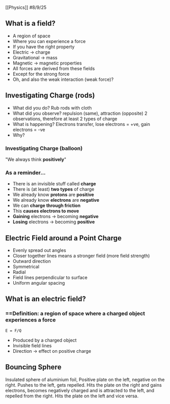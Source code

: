 [[Physics]]
#8/9/25 
## What is a field?
- A region of space
- Where you can experience a force
- If you have the right property
- Electric -> charge
- Gravitational -> mass
- Magnetic -> magnetic properties
- All forces are derived from these fields
- Except for the strong force
- Oh, and also the weak interaction (weak force)?
## Investigating Charge (rods)
- What did you do?
	Rub rods with cloth
- What did you observe?
	repulsion (same), attraction (opposite)
	2 observations, therefore at least 2 types of charge
 - What is happening?
	Electrons transfer, lose electrons = +ve, gain electrons = -ve
- Why?
### Investigating Charge (balloon)
"We always think **positively**"
### As a reminder...
- There is an invisible stuff called **charge**
- There is (at least) **two types** of charge
- We already know **protons** are **positive**
- We already know **electrons** are **negative**
- We can **charge through friction**
- This **causes electrons to move**
- **Gaining** electrons -> becoming **negative**
- **Losing** electrons -> becoming **positive**
## Electric Field around a Point Charge
- Evenly spread out angles
- Closer together lines means a stronger field (more field strength)
- Outward direction
- Symmetrical
- Radial
- Field lines perpendicular to surface
- Uniform angular spacing
## What is an electric field?
### ==Definition: a region of space where a charged object experiences a force
	E = F/Q
- Produced by a charged object
- Invisible field lines
- Direction -> effect on positive charge

## Bouncing Sphere
Insulated sphere of aluminium foil, Positive plate on the left, negative on the right. Pushes to the left, gets repelled. Hits the plate on the right and gains electrons, becomes negatively charged and is attracted to the left, and repelled from the right. Hits the plate on the left and vice versa.